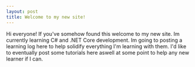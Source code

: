 ```yaml
---
layout: post
title: Welcome to my new site!
---
```


Hi everyone! If you've somehow found this welcome to my new site. Im currently learning C# and .NET Core development. Im going to posting a learning log here to help solidify everything I'm learning with them. I'd like to eventually post some tutorials here aswell at some point to help any new learner if I can.
